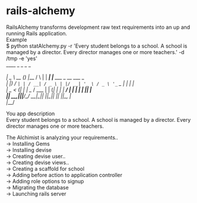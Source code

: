 # rails-alchemy
RailsAlchemy transforms development raw text requirements into an up and running Rails application.<br>
Example<br>
$ python statAlchemy.py -r 'Every student belongs to a school. A school is managed by a director. Every director manages one or more teachers.' -d /tmp -e 'yes'<br>
 ____       _ _        _    _      _<br>                           
|  _ \ __ _(_) |___   / \  | | ___| |__   ___ _ __ ___  _   _<br>
| |_) / _` | | / __| / _ \ | |/ __| '_ \ / _ \ '_ ` _ \| | | |<br> 
|  _ < (_| | | \__ \/ ___ \| | (__| | | |  __/ | | | | | |_| |<br> 
|_| \_\__,_|_|_|___/_/   \_\_|\___|_| |_|\___|_| |_| |_|\__, |<br> 
                                                        |___/<br>  

You app description<br> 
Every student belongs to a school. A school is managed by a director. Every director manages one or more teachers.<br>

The Alchimist is analyzing your requirements..<br> 
-> Installing Gems<br> 
-> Installing devise<br> 
-> Creating devise user..<br> 
-> Creating devise views..<br> 
-> Creating a scaffold for school<br> 
-> Adding before action to application controller<br> 
-> Adding role options to signup<br> 
-> Migrating the database<br> 
-> Launching rails server<br> 
